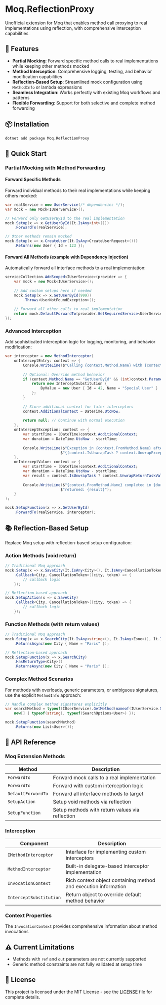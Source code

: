 # Moq.ReflectionProxy

Unofficial extension for Moq that enables method call proxying to real implementations using reflection, with comprehensive interception capabilities.

## 🚀 Features

- **Partial Mocking**: Forward specific method calls to real implementations while keeping other methods mocked
- **Method Interception**: Comprehensive logging, testing, and behavior modification capabilities
- **Reflection-Based Setup**: Streamlined mock configuration using `MethodInfo` or lambda expressions
- **Seamless Integration**: Works perfectly with existing Moq workflows and patterns
- **Flexible Forwarding**: Support for both selective and complete method forwarding

## 📦 Installation

```bash
dotnet add package Moq.ReflectionProxy
```

## 🔧 Quick Start

### Partial Mocking with Method Forwarding

#### Forward Specific Methods

Forward individual methods to their real implementations while keeping others mocked:

```csharp
var realService = new UserService(/* dependencies */);
var mock = new Mock<IUserService>();

// Forward only GetUserById to the real implementation
mock.Setup(x => x.GetUserById(It.IsAny<int>()))
    .ForwardTo(realService);

// Other methods remain mocked
mock.Setup(x => x.CreateUser(It.IsAny<CreateUserRequest>()))
    .Returns(new User { Id = 123 });
```

#### Forward All Methods (example with Dependency Injection)

Automatically forward all interface methods to a real implementation:

```csharp
serviceCollection.AddScoped<IUserService>(provider => {
    var mock = new Mock<IUserService>();
    
    // Add custom setups here if needed
    mock.Setup(x => x.GetUserById(999))
        .Throws<UserNotFoundException>();
    
    // Forward all other calls to real implementation
    return mock.DefaultForwardTo(provider.GetRequiredService<UserService>()).Object;
});
```

### Advanced Interception

Add sophisticated interception logic for logging, monitoring, and behavior modification:

```csharp
var interceptor = new MethodInterceptor(
    onInterceptEntry: context => {
        Console.WriteLine($"Calling {context.Method.Name} with {context.Arguments.Length} arguments");
        
        // Optional: Override method behavior
        if (context.Method.Name == "GetUserById" && (int)context.ParameterValues[0] == 42) {
            return new InterceptSubstitution {
                ByValue = new User { Id = 42, Name = "Special User" }
            };
        }
        
        // Store additional context for later interceptors
        context.AdditionalContext = DateTime.UtcNow;
        
        return null; // Continue with normal execution
    },
    onInterceptException: context => {
        var startTime = (DateTime)context.AdditionalContext;
        var duration = DateTime.UtcNow - startTime;
        
        Console.WriteLine($"Exception in {context.FromMethod.Name} after {duration.TotalMilliseconds}ms: " +
                         $"{(context.IsUnwrapTask ? context.UnwrapException : context.Exception).Message}");
    },
    onInterceptValue: context => {
        var startTime = (DateTime)context.AdditionalContext;
        var duration = DateTime.UtcNow - startTime;
        var result = context.IsUnwrapTask ? context.UnwrapReturnTaskValue : context.Result;
        
        Console.WriteLine($"{context.FromMethod.Name} completed in {duration.TotalMilliseconds}ms, " +
                         $"returned: {result}");
    }
);

mock.SetupFunction(x => x.GetUserById)
    .ForwardTo(realService, interceptor);
```

## 📚 Reflection-Based Setup

Replace Moq setup with reflection-based setup configuration:

### Action Methods (void return)

```csharp
// Traditional Moq approach
mock.Setup(x => x.SaveCity(It.IsAny<City>(), It.IsAny<CancellationToken>()))
    .Callback<City, CancellationToken>((city, token) => {
        // callback logic
    });

// Reflection-based approach
mock.SetupAction(x => x.SaveCity)
    .Callback<City, CancellationToken>((city, token) => {
        // callback logic
    });
```

### Function Methods (with return values)

```csharp
// Traditional Moq approach
mock.Setup(x => x.SearchCity(It.IsAny<string>(), It.IsAny<Zone>(), It.IsAny<CancellationToken>()))
    .ReturnsAsync(new City { Name = "Paris" });

// Reflection-based approach
mock.SetupFunction(x => x.SearchCity)
    .HasReturnType<City>()
    .ReturnsAsync(new City { Name = "Paris" });
```

### Complex Method Scenarios

For methods with overloads, generic parameters, or ambiguous signatures, use the explicit `MethodInfo` approach:

```csharp
// Handle complex method signatures explicitly
var searchMethod = typeof(IUserService).GetMethod(nameof(IUserService.SearchUsers), 
    new[] { typeof(string), typeof(SearchOptions<User>) });

mock.SetupFunction(searchMethod)
    .Returns(new List<User>());
```

## 📖 API Reference

### Moq Extension Methods

| Method                | Description                                       |
|-----------------------|---------------------------------------------------|
| `ForwardTo`           | Forward mock calls to a real implementation       |
| `ForwardTo`           | Forward with custom interception logic            |
| `DefaultForwardTo`    | Forward all interface methods to target           |
| `SetupAction`         | Setup void methods via reflection                 |
| `SetupFunction`       | Setup methods with return values via reflection   |

### Interception

| Component                 | Description                                                     |
|---------------------------|-----------------------------------------------------------------|
| `IMethodInterceptor`      | Interface for implementing custom interceptors                  |
| `MethodInterceptor`       | Built-in delegate-based interceptor implementation              |
| `InvocationContext`       | Rich context object containing method and execution information |
| `InterceptSubstitution`   | Return object to override default method behavior               |

### Context Properties

The `InvocationContext` provides comprehensive information about method invocations

## ⚠️ Current Limitations

- Methods with `ref` and `out` parameters are not currently supported
- Generic method constraints are not fully validated at setup time

## 📄 License

This project is licensed under the MIT License - see the [LICENSE](LICENSE) file for complete details.